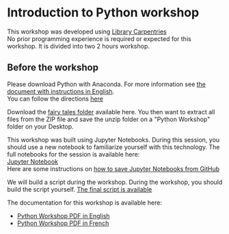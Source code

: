 # Introduction to Python workshop

This workshop was developed using [Library Carpentries](https://librarycarpentry.org/lc-python-intro/) <br>
No prior programming experience is required or expected for this workshop. It is divided into two 2 hours workshop.

## Before the workshop

Please download Python with Anaconda. For more information see [the document with instructions in English](https://github.com/Code4LibMontreal/IntroductionPython/blob/main/Downloading%20Anaconda.pdf).<br>
You can follow the directions [here](https://librarycarpentry.org/lc-python-intro/setup.html) <br>

Download the [fairy tales folder](https://github.com/Code4LibMontreal/IntroductionPython/tree/main/fairytales) available here. You then want to extract all files from the ZIP file and save the unzip folder on a "Python Workshop" folder on your Desktop.

This workshop was built using Jupyter Notebooks. During this session, you should use a new notebook to familiarize yourself with this technology.
The full notebooks for the session is available here: <br>
[Jupyter Notebook](https://github.com/Code4LibMontreal/IntroductionPython/blob/main/pythonWorkshop_BiblioTECH_2022.ipynb)<br>
Here are some instructions on [how to save Jupyter Notebooks from GitHub](https://stackoverflow.com/questions/45622602/how-to-save-jupyter-notebooks-from-github)

We will build a script during the workshop. During the workshop, you should build the script yourself. [The final script is available](https://github.com/Code4LibMontreal/IntroductionPython/blob/main/Python_ReadFiles.ipynb)

The documentation for this workshop is available here:
* [Python Workshop PDF in English](https://github.com/Code4LibMontreal/IntroductionPython/blob/main/BiblioTECH_PythonWorkshop.pdf)
* [Python Workshop PDF in French](https://github.com/Code4LibMontreal/IntroductionPython/blob/main/BiblioTECH_AtelierPython.pdf)


